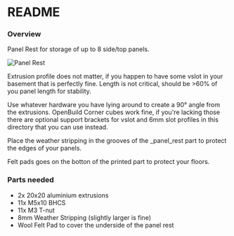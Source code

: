# README

### Overview

Panel Rest for storage of up to 8 side/top panels.

 ![Panel Rest](panel_rest.jpg)
 
 Extrusion profile does not matter, if you happen to have some vslot in your basement that is perfectly fine.
 Length is not critical, should be >60% of you panel length for stability.
 
 Use whatever hardware you have lying around to create a 90° angle from the extrusions. OpenBuild Corner cubes work fine, if you're lacking those there are optional support brackets for vslot and 6mm slot profiles in this directory that you can use instead.
 
 Place the weather stripping in the grooves of the _panel_rest part to protect the edges of your panels.
 
 Felt pads goes on the botton of the printed part to protect your floors.

### Parts needed

 * 2x 20x20 aluminium extrusions
 * 11x M5x10 BHCS
 * 11x M3 T-nut
 * 8mm Weather Stripping (slightly larger is fine)
 * Wool Felt Pad to cover the underside of the panel rest
